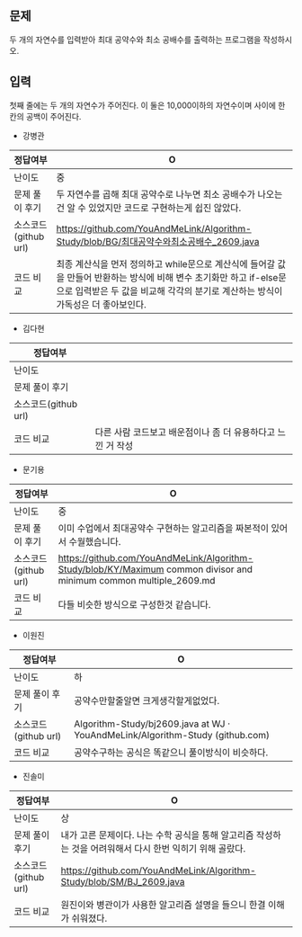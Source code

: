 ## 문제

두 개의 자연수를 입력받아 최대 공약수와 최소 공배수를 출력하는 프로그램을 작성하시오.

## 입력

첫째 줄에는 두 개의 자연수가 주어진다. 이 둘은 10,000이하의 자연수이며 사이에 한 칸의 공백이 주어진다.

- 강병관

| 정답여부 | O |
| --- | --- |
| 난이도 | 중 |
| 문제 풀이 후기 | 두 자연수를 곱해 최대 공약수로 나누면 최소 공배수가 나오는건 알 수 있었지만 코드로 구현하는게 쉽진 않았다. |
| 소스코드(github url) | https://github.com/YouAndMeLink/Algorithm-Study/blob/BG/최대공약수와최소공배수_2609.java |
| 코드 비교 | 최종 계산식을 먼저 정의하고 while문으로 계산식에 들어갈 값을 만들어 반환하는 방식에 비해 변수 초기화만 하고 if-else문으로 입력받은 두 값을 비교해 각각의 분기로 계산하는 방식이 가독성은 더 좋아보인다.  |
- 김다현

| 정답여부 |  |
| --- | --- |
| 난이도 |  |
| 문제 풀이 후기 |  |
| 소스코드(github url) |  |
| 코드 비교 | 다른 사람 코드보고 배운점이나 좀 더 유용하다고 느낀 거 작성 |
- 문기용

| 정답여부 | O |
| --- | --- |
| 난이도 | 중 |
| 문제 풀이 후기 | 이미 수업에서 최대공약수 구현하는 알고리즘을 짜본적이 있어서 수월했습니다. |
| 소스코드(github url) | https://github.com/YouAndMeLink/Algorithm-Study/blob/KY/Maximum common divisor and minimum common multiple_2609.md |
| 코드 비교 | 다들 비슷한 방식으로 구성한것 같습니다. |
- 이원진

| 정답여부 | O |
| --- | --- |
| 난이도 | 하 |
| 문제 풀이 후기 | 공약수만할줄알면 크게생각할게없었다. |
| 소스코드(github url) | Algorithm-Study/bj2609.java at WJ · YouAndMeLink/Algorithm-Study (github.com) |
| 코드 비교 | 공약수구하는 공식은 똑같으니 풀이방식이 비슷하다. |
- 진솔미

| 정답여부 | O |
| --- | --- |
| 난이도 | 상 |
| 문제 풀이 후기 | 내가 고른 문제이다. 나는 수학 공식을 통해 알고리즘 작성하는 것을 어려워해서 다시 한번 익히기 위해 골랐다.  |
| 소스코드(github url) | https://github.com/YouAndMeLink/Algorithm-Study/blob/SM/BJ_2609.java |
| 코드 비교 | 원진이와 병관이가 사용한 알고리즘 설명을 들으니 한결 이해가 쉬워졌다. |
